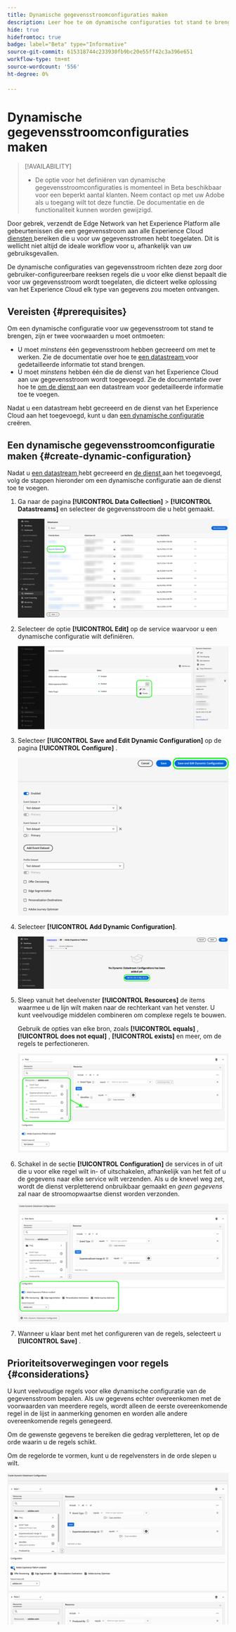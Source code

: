 ```yaml
---
title: Dynamische gegevensstroomconfiguraties maken
description: Leer hoe te om dynamische configuraties tot stand te brengen datastream, om uw gegevens aan diverse diensten van het Experience Cloud te leiden, die op regels worden gebaseerd.
hide: true
hidefromtoc: true
badge: label="Beta" type="Informative"
source-git-commit: 615318744c233930fb9bc20e55ff42c3a396e651
workflow-type: tm+mt
source-wordcount: '556'
ht-degree: 0%

---
```



# Dynamische gegevensstroomconfiguraties maken

>[!AVAILABILITY]
>
>* De optie voor het definiëren van dynamische gegevensstroomconfiguraties is momenteel in Beta beschikbaar voor een beperkt aantal klanten. Neem contact op met uw Adobe als u toegang wilt tot deze functie. De documentatie en de functionaliteit kunnen worden gewijzigd.

Door gebrek, verzendt de Edge Network van het Experience Platform alle gebeurtenissen die een gegevensstroom aan alle Experience Cloud [ diensten ](configure.md#add-services) bereiken die u voor uw gegevensstromen hebt toegelaten. Dit is wellicht niet altijd de ideale workflow voor u, afhankelijk van uw gebruiksgevallen.

De dynamische configuraties van gegevensstroom richten deze zorg door gebruiker-configureerbare reeksen regels die u voor elke dienst bepaalt die voor uw gegevensstroom wordt toegelaten, die dicteert welke oplossing van het Experience Cloud elk type van gegevens zou moeten ontvangen.

## Vereisten {#prerequisites}

Om een dynamische configuratie voor uw gegevensstroom tot stand te brengen, zijn er twee voorwaarden u moet ontmoeten:

* U moet *minstens* één gegevensstroom hebben gecreeerd om met te werken. Zie de documentatie over hoe te [ een datastream ](configure.md) voor gedetailleerde informatie tot stand brengen.
* U moet *minstens* hebben één die de dienst van het Experience Cloud aan uw gegevensstroom wordt toegevoegd. Zie de documentatie over hoe te [ om de dienst ](configure.md#add-services) aan een datastream voor gedetailleerde informatie toe te voegen.

Nadat u een datastream hebt gecreeerd en de dienst van het Experience Cloud aan het toegevoegd, kunt u dan [ een dynamische configuratie ](#create-dynamic-configuration) creëren.

## Een dynamische gegevensstroomconfiguratie maken {#create-dynamic-configuration}

Nadat u [ een datastream ](configure.md) hebt gecreeerd en [ de dienst ](configure.md#add-services) aan het toegevoegd, volg de stappen hieronder om een dynamische configuratie aan de dienst toe te voegen.

1. Ga naar de pagina **[!UICONTROL Data Collection]** > **[!UICONTROL Datastreams]** en selecteer de gegevensstroom die u hebt gemaakt.

   ![ Beeld van het gebruikersinterface dat van gegevensstromen de lijst van gegevensstromen toont.](assets/configure-dynamic-datastream/select-datastream.png)

1. Selecteer de optie **[!UICONTROL Edit]** op de service waarvoor u een dynamische configuratie wilt definiëren.

   ![ Beeld van het gebruikersinterface van gegevensstromen die de diensten tonen aan een gegevensstroom worden toegevoegd.](assets/configure-dynamic-datastream/select-service.png)

1. Selecteer **[!UICONTROL Save and Edit Dynamic Configuration]** op de pagina **[!UICONTROL Configure]** .

   ![ Beeld van het gebruikersinterface van gegevensstromen die de pagina van de gegevensstroomconfiguratie tonen.](assets/configure-dynamic-datastream/save-and-edit.png)

1. Selecteer **[!UICONTROL Add Dynamic Configuration]**.

   ![ Beeld van het gebruikersinterface van gegevensstromen die de dynamische configuratie op regel toevoegen bericht tonen.](assets/configure-dynamic-datastream/add-dynamic-config.png)

1. Sleep vanuit het deelvenster **[!UICONTROL Resources]** de items waarmee u de lijn wilt maken naar de rechterkant van het venster. U kunt veelvoudige middelen combineren om complexe regels te bouwen.

   Gebruik de opties van elke bron, zoals **[!UICONTROL equals]** , **[!UICONTROL does not equal]** , **[!UICONTROL exists]** en meer, om de regels te perfectioneren.

   ![ Beeld van het gebruikersinterface van gegevensstromen die de dynamische configuratieregel tonen.](assets/configure-dynamic-datastream/drag-resources.png)

1. Schakel in de sectie **[!UICONTROL Configuration]** de services in of uit die u voor elke regel wilt in- of uitschakelen, afhankelijk van het feit of u de gegevens naar elke service wilt verzenden. Als u de knevel weg zet, wordt de dienst verpletterend onbruikbaar gemaakt en *geen gegevens* zal naar de stroomopwaartse dienst worden verzonden.

   ![ Beeld van het gebruikersinterface van gegevensstromen die de dynamische configuratieregel tonen.](assets/configure-dynamic-datastream/enable-service.png)

1. Wanneer u klaar bent met het configureren van de regels, selecteert u **[!UICONTROL Save]** .

## Prioriteitsoverwegingen voor regels {#considerations}

U kunt veelvoudige regels voor elke dynamische configuratie van de gegevensstroom bepalen. Als uw gegevens echter overeenkomen met de voorwaarden van meerdere regels, wordt alleen de eerste overeenkomende regel in de lijst in aanmerking genomen en worden alle andere overeenkomende regels genegeerd.

Om de gewenste gegevens te bereiken die gedrag verpletteren, let op de orde waarin u de regels schikt.

Om de regelorde te vormen, kunt u de regelvensters in de orde slepen u wilt.

![ GIF die tonen hoe te om de orde van regels door belemmering en daling te veranderen.](assets/configure-dynamic-datastream/move-rules.gif)